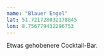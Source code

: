 ```yaml
---
name: "Blauer Engel"
lat: 51.721728032178845 
lon: 8.756779432296753
---
```

Etwas gehobenere Cocktail-Bar.
